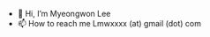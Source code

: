 - 👋 Hi, I’m Myeongwon Lee
- 📫 How to reach me Lmwxxxx (at) gmail (dot) com

<!---
Myeongwon Lee is a ✨ special ✨ repository because its `README.md` (this file) appears on your GitHub profile.
You can click the Preview link to take a look at your changes.
--->
